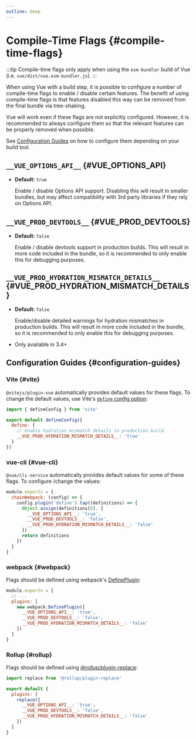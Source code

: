```yaml
---
outline: deep
---
```


# Compile-Time Flags {#compile-time-flags}

:::tip
Compile-time flags only apply when using the `esm-bundler` build of Vue (i.e. `vue/dist/vue.esm-bundler.js`).
:::

When using Vue with a build step, it is possible to configure a number of compile-time flags to enable / disable certain features. The benefit of using compile-time flags is that features disabled this way can be removed from the final bundle via tree-shaking.

Vue will work even if these flags are not explicitly configured. However, it is recommended to always configure them so that the relevant features can be properly removed when possible.

See [Configuration Guides](#configuration-guides) on how to configure them depending on your build tool.

## `__VUE_OPTIONS_API__` {#VUE_OPTIONS_API}

- **Default:** `true`

  Enable / disable Options API support. Disabling this will result in smaller bundles, but may affect compatibility with 3rd party libraries if they rely on Options API.

## `__VUE_PROD_DEVTOOLS__` {#VUE_PROD_DEVTOOLS}

- **Default:** `false`

  Enable / disable devtools support in production builds. This will result in more code included in the bundle, so it is recommended to only enable this for debugging purposes.

## `__VUE_PROD_HYDRATION_MISMATCH_DETAILS__` {#VUE_PROD_HYDRATION_MISMATCH_DETAILS}

- **Default:** `false`

  Enable/disable detailed warnings for hydration mismatches in production builds. This will result in more code included in the bundle, so it is recommended to only enable this for debugging purposes.

- Only available in 3.4+

## Configuration Guides {#configuration-guides}

### Vite {#vite}

`@vitejs/plugin-vue` automatically provides default values for these flags. To change the default values, use Vite's [`define` config option](https://vitejs.dev/config/shared-options.html#define):

```js [vite.config.js]
import { defineConfig } from 'vite'

export default defineConfig({
  define: {
    // enable hydration mismatch details in production build
    __VUE_PROD_HYDRATION_MISMATCH_DETAILS__: 'true'
  }
})
```

### vue-cli {#vue-cli}

`@vue/cli-service` automatically provides default values for some of these flags. To configure /change the values:

```js [vue.config.js]
module.exports = {
  chainWebpack: (config) => {
    config.plugin('define').tap((definitions) => {
      Object.assign(definitions[0], {
        __VUE_OPTIONS_API__: 'true',
        __VUE_PROD_DEVTOOLS__: 'false',
        __VUE_PROD_HYDRATION_MISMATCH_DETAILS__: 'false'
      })
      return definitions
    })
  }
}
```

### webpack {#webpack}

Flags should be defined using webpack's [DefinePlugin](https://webpack.js.org/plugins/define-plugin/):

```js [webpack.config.js]
module.exports = {
  // ...
  plugins: [
    new webpack.DefinePlugin({
      __VUE_OPTIONS_API__: 'true',
      __VUE_PROD_DEVTOOLS__: 'false',
      __VUE_PROD_HYDRATION_MISMATCH_DETAILS__: 'false'
    })
  ]
}
```

### Rollup {#rollup}

Flags should be defined using [@rollup/plugin-replace](https://github.com/rollup/plugins/tree/master/packages/replace):

```js [rollup.config.js]
import replace from '@rollup/plugin-replace'

export default {
  plugins: [
    replace({
      __VUE_OPTIONS_API__: 'true',
      __VUE_PROD_DEVTOOLS__: 'false',
      __VUE_PROD_HYDRATION_MISMATCH_DETAILS__: 'false'
    })
  ]
}
```
